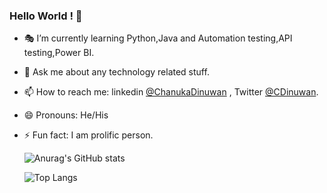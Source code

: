 ### Hello World ! 👋 


- 🎭 I’m currently learning Python,Java and Automation testing,API testing,Power BI.
- 💬 Ask me about any technology related stuff.
- 📫 How to reach me: linkedin [@ChanukaDinuwan](https://www.linkedin.com/in/chanuka-dinuwan-7190b516a/) , Twitter [@CDinuwan](https://twitter.com/Chanuka77443950).
- 😄 Pronouns: He/His
- ⚡ Fun fact: I am prolific person.


    ![Anurag's GitHub stats](https://github-readme-stats.vercel.app/api?username=CDinuwan&show_icons=true&theme=radical)

    ![Top Langs](https://github-readme-stats.vercel.app/api/top-langs/?username=CDinuwan&layout=compact)
